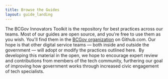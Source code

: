 ```yaml
---
title: Browse the Guides
layout: guide_landing
---
```


The BCGov Innovators Toolkit is the repository for best practices across our teams. Most of our guides are open source, and you're free to use them as you wish. You'll find them in the [BCGov organization](https://github.com/bcgov) on Github.com. Our hope is that other digital service teams — both inside and outside the government — will adopt or modify the practices outlined here. ​ By developing this material in the open, we hope to encourage expert review and contributions from members of the tech community, furthering our goal of improving how government works through increased civic engagement of tech specialists.
